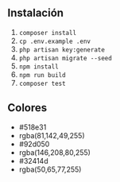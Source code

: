 ## Instalación
1. `composer install`
2. `cp .env.example .env`
3. `php artisan key:generate`
4. `php artisan migrate --seed`
5. `npm install`
6. `npm run build`
7. `composer test`

## Colores
- #518e31
- rgba(81,142,49,255)
- #92d050
- rgba(146,208,80,255)
- #32414d
- rgba(50,65,77,255)
